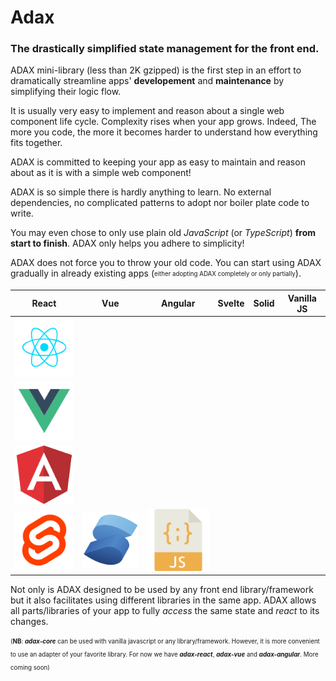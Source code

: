 # Adax
### The drastically simplified state management for the front end.
ADAX mini-library (less than 2K gzipped) is the first step in an effort to dramatically streamline apps' **developement** and **maintenance** by simplifying their logic flow.

It is usually very easy to implement and reason about a single web component life cycle.
Complexity rises when your app grows. Indeed, The more you code, the more it becomes harder to understand how everything fits together.

ADAX is committed to keeping your app as easy to maintain and reason about as it is with a simple web component!

ADAX is so simple there is hardly anything to learn.
No external dependencies, no complicated patterns to adopt nor boiler plate code to write.

You may even chose to only use plain old _JavaScript_ (or _TypeScript_) **from start to finish**.
ADAX only helps you adhere to simplicity!

ADAX does not force you to throw your old code. You can start using ADAX gradually in already existing apps (<sub><sup>either adopting ADAX completely or only partially</sup></sub>).

React | Vue | Angular | Svelte | Solid | Vanilla JS
:-------------------------:|:-------------------------:|:-------------------------:|:-------------------------:|:-------------------------:|:-------------------------:
[![adax-react](assets/react.svg)](https://github.com/MirjamElad/adax-react)  |
[![adax-vue](assets/vue.svg)](https://github.com/MirjamElad/adax-vue)  |
[![adax-angular](assets/angular.svg)](https://github.com/MirjamElad/adax-angular)  |
![Nextra icon](assets/svelte.svg)  |  ![Nextra icon](assets/solid.svg)  |  ![Nextra icon](assets/vanilla.svg)  

Not only is ADAX designed to be used by any front end library/framework but it also facilitates using different libraries in the same app. ADAX allows all parts/libraries of your app to fully _access_ the same state and _react_ to its changes.

<sub><sup>(**NB**: _**adax-core**_ can be used with vanilla javascript or any library/framework. However, it is more convenient to use an adapter of your favorite library. For now we have _**adax-react**_, _**adax-vue**_ and _**adax-angular**_. More coming soon)</sup></sub>
